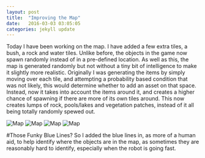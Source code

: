 ```yaml
---
layout: post
title:  "Improving the Map"
date:   2016-03-03 03:05:05
categories: jekyll update
---
```


Today I have been working on the map. I have added a few extra tiles, a bush, a
rock and water tiles. Unlike before, the objects in the game now spawn randomly
instead of in a pre-defined location. As well as this, the map is generated
randomly but not without a tiny bit of intelligence to make it slightly more
realistic. Originally I was generating the items by simply moving over each
tile, and attempting a probability based condition that was not likely, this
would determine whether to add an asset on that space. Instead, now it takes
into account the items around it, and creates a higher chance of spawning if
there are more of its own tiles around. This now creates lumps of rock,
pools/lakes and vegetation patches, instead of it all being totally randomly
spewed out.

![Map](http://i.imgur.com/K1MujZ9.png)
![Map](http://i.imgur.com/gEPxUmR.png)
![Map](http://i.imgur.com/82y3SeR.png)
![Map](http://i.imgur.com/7J4X2aO.png)

#Those Funky Blue Lines?
So I added the blue lines in, as more of a human aid, to help identify where the
objects are in the map, as sometimes they are reasonably hard to identify,
especially when the robot is going fast.


[jekyll]:      http://jekyllrb.com
[jekyll-gh]:   https://github.com/jekyll/jekyll
[jekyll-help]: https://github.com/jekyll/jekyll-help
